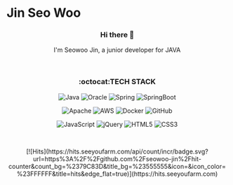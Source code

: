 # Jin Seo Woo
### <p align="center">Hi there :wave:</p>
<p align="center"> I'm Seowoo Jin, a junior developer for JAVA</p>
<br>

### <p align="center">:octocat:TECH STACK</p>

<p align="center">
  <img alt="Java" src="https://img.shields.io/badge/java-%23ED8B00.svg?style=for-the-badge&logo=java&logoColor=white"/> 
   <img alt="Oracle" src ="https://img.shields.io/badge/oracle-%23F00000.svg?style=for-the-badge&logo=oracle&logoColor=white" /> 
  <img alt="Spring" src="https://img.shields.io/badge/spring-%236DB33F.svg?style=for-the-badge&logo=spring&logoColor=white"/> 
  <img alt="SpringBoot" src="https://img.shields.io/badge/spring_boot-%236DB33F.svg?style=for-the-badge&logo=springboot&logoColor=white"/> 
</p>
<p align="center">
  <img alt="Apache" src="https://img.shields.io/badge/apache-%23D42029.svg?style=for-the-badge&logo=apache&logoColor=white"/> 
  <img alt="AWS" src="https://img.shields.io/badge/AWS-%23FF9900.svg?style=for-the-badge&logo=amazon-aws&logoColor=white"/> 
  <img alt="Docker" src="https://img.shields.io/badge/docker-%230db7ed.svg?style=for-the-badge&logo=docker&logoColor=white"/> 
  <img alt="GitHub" src="https://img.shields.io/badge/github-%23121011.svg?style=for-the-badge&logo=github&logoColor=white"/> 
  
</p>
<p align="center">
  <img alt="JavaScript" src="https://img.shields.io/badge/javascript-%23323330.svg?style=for-the-badge&logo=javascript&logoColor=%23F7DF1E"/> 
  <img alt="jQuery" src="https://img.shields.io/badge/jquery-%230769AD.svg?style=for-the-badge&logo=jquery&logoColor=white"/> 
  <img alt="HTML5" src="https://img.shields.io/badge/html5-%23E34F26.svg?style=for-the-badge&logo=html5&logoColor=white"/> 
  <img alt="CSS3" src="https://img.shields.io/badge/css3-%231572B6.svg?style=for-the-badge&logo=css3&logoColor=white"/>
</p>

<br>
<p align="center">
[![Hits](https://hits.seeyoufarm.com/api/count/incr/badge.svg?url=https%3A%2F%2Fgithub.com%2Fseowoo-jin%2Fhit-counter&count_bg=%2379C83D&title_bg=%23555555&icon=&icon_color=%23FFFFFF&title=hits&edge_flat=true)](https://hits.seeyoufarm.com)
  
  <p>
<!--
**seowoo-jin/seowoo-jin** is a ✨ _special_ ✨ repository because its `README.md` (this file) appears on your GitHub profile.

Here are some ideas to get you started:

- 🔭 I’m currently working on ...
- 🌱 I’m currently learning ...
- 👯 I’m looking to collaborate on ...
- 🤔 I’m looking for help with ...
- 💬 Ask me about ...
- 📫 How to reach me: ...
- 😄 Pronouns: ...
- ⚡ Fun fact: ...
-->
